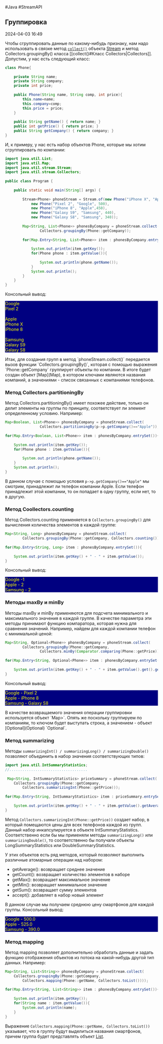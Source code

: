 #Java #StreamAPI 

## Группировка

2024-04-03 16:49

Чтобы сгруппировать данные по какому-нибудь признаку, нам надо использовать в связке метод [`collect()`](collect()) объекта [Stream](StreamAPI) и метод Collectors.groupingBy() класса [[collect()#Класс Collectors|Collectors]]. Допустим, у нас есть следующий класс:
```java
class Phone{
     
    private String name;
    private String company;
    private int price;
     
    public Phone(String name, String comp, int price){
        this.name=name;
        this.company=comp;
        this.price = price;
    }
     
    public String getName() { return name; }
    public int getPrice() { return price; }
    public String getCompany() { return company; }
}
```
И, к примеру, у нас есть набор объектов Phone, которые мы хотим сгруппировать по компании:
```java
import java.util.List;
import java.util.Map;
import java.util.stream.Stream;
import java.util.stream.Collectors;
 
public class Program {
  
    public static void main(String[] args) {
          
        Stream<Phone> phoneStream = Stream.of(new Phone("iPhone X", "Apple", 600), 
            new Phone("Pixel 2", "Google", 500),
            new Phone("iPhone 8", "Apple",450),
            new Phone("Galaxy S9", "Samsung", 440),
            new Phone("Galaxy S8", "Samsung", 340));
          
        Map<String, List<Phone>> phonesByCompany = phoneStream.collect(
                Collectors.groupingBy(Phone::getCompany));
          
        for(Map.Entry<String, List<Phone>> item : phonesByCompany.entrySet()){
              
            System.out.println(item.getKey());
            for(Phone phone : item.getValue()){
                  
                System.out.println(phone.getName());
            }
            System.out.println();
        } 
    } 
}
```
Консольный вывод:
<p style="background-color: navy; color: yellow">
Google<br>
Pixel 2<br>
<br>
Apple<br>
iPhone X<br>
iPhone 8<br>
<br>
Samsung<br>
Galaxy S9<br>
Galaxy S8</p>
Итак, для создания групп в метод `phoneStream.collect()` передается вызов функции `Collectors.groupingBy()`, которая с помощью выражения `Phone::getCompany` группирует объекты по компании. В итоге будет создан объект [Map](Map), в котором ключами являются названия компаний, а значениями - список связанных с компаниями телефонов.

### Метод Collectors.partitioningBy

Метод Collectors.partitioningBy() имеет похожее действие, только он делит элементы на группы по принципу, соответствует ли элемент определенному условию. Например:
```java
Map<Boolean, List<Phone>> phonesByCompany = phoneStream.collect(
                Collectors.partitioningBy(p->p.getCompany()=="Apple"));
         
for(Map.Entry<Boolean, List<Phone>> item : phonesByCompany.entrySet()){
             
    System.out.println(item.getKey());
    for(Phone phone : item.getValue()){
                 
        System.out.println(phone.getName());
    }
    System.out.println();
}
```
В данном случае с помощью условия `p->p.getCompany()=="Apple"` мы смотрим, принадлежит ли телефон компании Apple. Если телефон принадлежит этой компании, то он попадает в одну группу, если нет, то в другую.

### Метод Coollectors.counting

Метод Collectors.counting применяется в `Collectors.groupingBy()` для вычисления количества элементов в каждой группе:
```java
Map<String, Long> phonesByCompany = phoneStream.collect(
        Collectors.groupingBy(Phone::getCompany, Collectors.counting()));
         
for(Map.Entry<String, Long> item : phonesByCompany.entrySet()){
 
    System.out.println(item.getKey() + " - " + item.getValue());
}
```
Консольный вывод:
<p style="background-color: navy; color: yellow">
Google -1<br>
Apple - 2<br>
Samsung - 2</p>

### Методы maxBy и minBy

Методы maxBy и minBy применяются для подсчета минимального и максимального значения в каждой группе. В качестве параметра эти методы принимают функцию компаратора, которая нужна для сравнения значений. Например, найдем для каждой компании телефон с минимальной ценой:
```java
Map<String, Optional<Phone>> phonesByCompany = phoneStream.collect(
        Collectors.groupingBy(Phone::getCompany, 
                Collectors.minBy(Comparator.comparing(Phone::getPrice))));
         
for(Map.Entry<String, Optional<Phone>> item : phonesByCompany.entrySet()){
 
    System.out.println(item.getKey() + " - " + item.getValue().get().getName());
}
```
Консольный вывод:
<p style="background-color: navy; color: yellow">
Google - Pixel 2<br>
Apple - iPhone 8<br>
Samsung - Galaxy S8</p>
В качестве возвращаемого значения операции группировки используется объект `Map<String, Optional<Phone>>`. Опять же поскольку группируем по компаниям, то ключом будет выступать строка, а значением - объект [Optional](Optional) `Optional<Phone>`.

### Метод summarizing

Методы `summarizingInt() / summarizingLong() / summarizingDouble()` позволяют объединить в набор значения соответствующих типов:
```java
import java.util.IntSummaryStatistics;
//....................................
 
 Map<String, IntSummaryStatistics> priceSummary = phoneStream.collect(
    Collectors.groupingBy(Phone::getCompany,
        Collectors.summarizingInt(Phone::getPrice)));
         
for(Map.Entry<String, IntSummaryStatistics> item : priceSummary.entrySet()){
 
    System.out.println(item.getKey() + " - " + item.getValue().getAverage());
}
```
Метод `Collectors.summarizingInt(Phone::getPrice))` создает набор, в который помещаются цены для всех телефонов каждой из групп. Данный набор инкапсулируется в объекте IntSummaryStatistics. Соответственно если бы мы применяли методы `summarizingLong()` или `summarizingDouble()`, то соответственно бы получали объекты LongSummaryStatistics или DoubleSummaryStatistics.

У этих объектов есть ряд методов, который позволяют выполнить различные атомарные операции над набором:
- getAverage(): возвращает среднее значение 
- getCount(): возвращает количество элементов в наборе
- getMax(): возвращает максимальное значение
- getMin(): возвращает минимальное значение
- getSum(): возвращает сумму элементов
- accept(): добавляет в набор новый элемент

В данном случае мы получаем среднюю цену смартфонов для каждой группы.
Консольный вывод:
<p style="background-color: navy; color: yellow">
Google - 500.0<br>
Apple - 525.0<br>
Samsung - 390.0</p>

### Метод mapping

Метод mapping позволяет дополнительно обработать данные и задать функцию отображения объектов из потока на какой-нибудь другой тип данных. Например:
```java
Map<String, List<String>> phonesByCompany = phoneStream.collect(
    Collectors.groupingBy(Phone::getCompany,
        Collectors.mapping(Phone::getName, Collectors.toList())));
         
for(Map.Entry<String, List<String>> item : phonesByCompany.entrySet()){
 
    System.out.println(item.getKey());
    for(String name : item.getValue()){
        System.out.println(name);
    }
}
```
Выражение `Collectors.mapping(Phone::getName, Collectors.toList())` указывает, что в группу будут выделиться названия смартфонов, причем группа будет представлять объект [List](List).